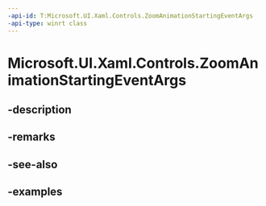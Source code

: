 ```yaml
---
-api-id: T:Microsoft.UI.Xaml.Controls.ZoomAnimationStartingEventArgs
-api-type: winrt class
---
```


# Microsoft.UI.Xaml.Controls.ZoomAnimationStartingEventArgs

<!--
public sealed class ZoomAnimationStartingEventArgs
-->


## -description

## -remarks

## -see-also

## -examples


